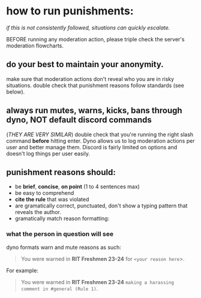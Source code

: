 # __how to run punishments:__ 
*if this is not consistently followed, situations can quickly escalate.*

BEFORE running any moderation action, please triple check the server's moderation flowcharts.
## do your best to maintain your anonymity.
make sure that moderation actions don't reveal who you are in risky situations. double check that punishment reasons follow standards (see below). 

## __always run mutes, warns, kicks, bans through dyno__, NOT default discord commands 
(*THEY ARE VERY SIMILAR*) double check that you're running the right slash command **before** hitting enter. Dyno allows us to log moderation actions per user and better manage them. Discord is fairly limited on options and doesn't log things per user easily.


## punishment reasons should:
- be **brief**, **concise**, **on point** (1 to 4 sentences max)
- be easy to comprehend
- **cite the rule** that was violated
- are gramatically correct, punctuated, don't show a typing pattern that reveals the author.
- gramatically match reason formatting:
### __what the person in question will see__
dyno formats warn and mute reasons as such:
> You were warned in **RIT Freshmen 23-24** for `<your reason here`>.

For example:
> You were warned in **RIT Freshmen 23-24** `making a harassing comment in #general (Rule 1)`.